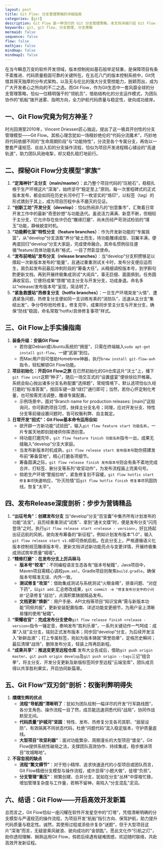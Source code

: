 ```yaml
---
layout: post
title: Git Flow: 分支管理策略的详细指南
categories: [git]
description: Git Flow 是一种流行的 Git 分支管理策略，本文将详细介绍 Git Flow 的使用方法。
keywords: git, git flow, 分支管理, 分支策略
mermaid: false
sequence: false
flow: false
mathjax: false
mindmap: false
mindmap2: false
---
```


在当今瞬息万变的软件开发领域，版本控制宛如基石般举足轻重，是保障项目有条不紊推进、代码质量稳固可靠的关键所在。在五花八门的版本控制系统中，Git凭借其得天独厚的分布式架构，以及无与伦比的强大分支管控能力，脱颖而出，成为广大开发者心之所向的不二之选。而Git Flow，作为Git生态中一套风靡全球的分支管理策略，恰似一位精明强干的“领航员”，借助结构化的分支运作模式，为团队协作的“航船”拨开迷雾、指明方向，全力护航代码质量与稳定性，驶向成功彼岸。

## 一、Git Flow究竟为何方神圣？

时光回溯至2010年，Vincent Driessen匠心独运，提出了这一极具开创性的分支管理模型——Git Flow。其核心理念犹如一场精妙绝伦的“代码分流魔术”，巧妙地将代码依据不同的“生命周期阶段”与“功能特性”，分流至各个专属分支，再佐以一整套严谨规范、丝丝入扣的分支操作流程，恰似为项目开发进程精心铺设的“高速轨道”，助力团队风驰电掣，却又稳扎稳打地前行。

## 二、探秘Git Flow分支模型“家族”

1. **“定海神针”主分支（main/master）**：此乃整个项目代码的“压舱石”，稳稳扎根于生产环境这片“深海”，始终坚守“稳定至上”原则。每一次里程碑式的正式版本发布，都会如同在历史长河中打下一枚坚实的“烙印”，以标签（tag）的形式镌刻于其上，成为项目历程中永不磨灭的见证。
2. **“创新工坊”开发分支（develop）**：恰似热闹非凡的“创意集市”，汇聚着日常开发工作中的最新“奇思妙想”与功能迭代。虽说活力满满、新意不断，但相较于主分支，它允许存在些许仍在“雕琢打磨”、尚未历经严苛测试检验的“璞玉”功能，静候蜕变时机。
3. **“功能孵化室”特性分支（feature branches）**：作为开发新功能的“专属摇篮”，从“develop”分支汲取“养分”破土而生，待功能雕琢成型、羽翼丰满，便再度回归“develop”分支大家庭，完成使命融合。其命名惯例往往遵循“feature/具体功能名称”格式，一目了然彰显使命。
4. **“发布前哨站”发布分支（release branches）**：当“develop”分支积攒够足以撑起一次新版本发布的“能量”，且通过重重测试关卡时，发布分支便应运而生，肩负起发布前最后冲刺阶段的“筹备大任”。从精细调校版本号，到字斟句酌更新文档，再到开展终极集成测试“大阅兵”，事无巨细、面面俱到。任务圆满收官后，它便将成果“馈赠”给主分支与开发分支，功成身退。命名多以“release/发布版本号”呈现，简洁明了。
5. **“紧急救援站”热修复分支（hotfix branches）**：一旦生产环境突发“火情”、遭遇紧急问题，热修复分支便如同一支训练有素的“消防队”，迅速从主分支“集结出发”，争分夺秒抢险修复。修复完毕，成果同步至主分支与开发分支，确保“防线”稳固，命名常取“hotfix/具体修复事项”样式。

## 三、Git Flow上手实操指南

1. **装备升级：安装Git Flow**
    - 若你是Debian或Ubuntu系统的“拥趸”，只需在终端输入`sudo apt-get install git-flow`，一键“武装”到位。
    - 而Mac用户则可借助Homebrew神器，执行`brew install git-flow-avh`指令，轻松解锁Git Flow功能。
2. **项目初始化：开启Git Flow之旅**
在已然初始化的Git仓库这片“沃土”上，播下`git flow init`这颗“种子”，随后一场交互式的“设置盛宴”便徐徐拉开帷幕。系统会贴心抛出诸多分支名称配置“选择题”，常规情境下，默认选项恰似久经打磨的“标准答案”，按回车键一路“绿灯”通行即可；当然，若你心怀定制化考量，也可按需灵活调整，雕琢专属配置。
    - 示例场景中，面对“Branch name for production releases: [main]”这般询问，你可斟酌项目习惯，抉择主分支名号；同理，应对开发分支、特性分支等前缀设置问题时，皆可权衡利弊、自主裁定。
3. **日常开发“招式”：Git Flow基本命令运用自如**
    - 欲开辟一方新功能“试验田”，输入`git flow feature start 功能名称`，一片专属天地即刻就绪供你挥洒创意。
    - 待功能打磨完毕，`git flow feature finish 功能名称`指令一出，成果无缝融入“develop”分支大家庭。
    - 当发布新版本时机成熟，`git flow release start 发布版本号`助你搭建发布前“筹备营地”，精心打磨各项细节。
    - 筹备圆满之际，`git flow release finish 发布版本号`则会有条不紊地完成合并、打标签、删分支等系列“收官动作”，为发布流程画上完美句号。
    - 倘若生产环境“警报拉响”，紧急修复刻不容缓，`git flow hotfix start 修复事项`快速响应，“扑灭险情”后`git flow hotfix finish 修复事项`巩固防线，恢复“太平”。

## 四、发布Release深度剖析：步步为营铸精品

1. **“出征号角”：创建发布分支**
当“develop”分支“百宝囊”中集齐所有计划发布的功能“法宝”，且历经重重测试“试炼”、拿到“通关文牒”时，便是发布分支“闪亮登场”之时。执行`git flow release start <release - version>`，好比扬起出征远航的风帆，驶向发布筹备的“新征程”。例如计划发布版本“1.0”，输入`git flow release start v1.0`即可扬帆启航。在此分支上，严格遵循语义化版本控制规范雕琢版本号，更新文档详述新功能亮点与变更详情，开展终极集成测试筑牢质量“城墙”。
2. **“精修打磨”：在发布分支上厉兵秣马**
    - **版本号“校准”**：不同编程语言生态各有“版本号秘籍”，Java项目中，Maven项目需精心调校`pom.xml`，Gradle项目则聚焦`build.gradle`，确保版本号精准无误、内外一致。
    - **测试修复“攻坚”**：借助集成测试与系统测试“火眼金睛”，排查问题、“对症下药”，以`git add.`汇总修改成果，`git commit -m "修复发布分支中的小问题"`记录修复“战功”，点滴积累铸就精品发布。
    - **文档更新“焕新”**：用户手册、API文档等项目“知识宝典”需与新版本功能“同频共振”，更新安装配置指南、详述功能变更细节，为用户呈上清晰易懂的使用“秘籍”。
3. **“荣耀收官”：完成发布分支使命**`git flow release finish <release - version>`指令一锤定音，奏响发布“胜利乐章”，一系列关键动作一气呵成：成果“入驻”主分支，铭刻正式发布版本；同步回“develop”分支，为后续开发注入“新鲜血液”；打上专属标签，宛如为版本铸就“荣誉勋章”，定格历史瞬间；最后清理“战场”，删除发布分支，轻装上阵再启新程。
4. **“成果共享”：推送变更至远程仓库**
发布大业告成后，借助`git push origin master`、`git push origin develop`及`git push origin --tags`三记“组合拳”，将主分支、开发分支更新及新版标签同步至远程“云端宝库”，团队成员得以共享胜利果实，开启协同新篇章。

## 五、Git Flow“双刃剑”剖析：权衡利弊明得失

1. **熠熠生辉的优点**
    - **流程“导航图”清晰明了**：犹如为团队绘制一幅详尽的开发“行军路线图”，各分支角色、操作流程一目了然，成员能迅速洞悉代码“战局”，协同作战默契无间。
    - **代码质量“护城河”坚固**：特性、发布、热修复分支各司其职、“层层设防”，有效隔离不同状态代码，杜绝“问题代码”混入稳定版本，守护质量底线。
    - **大型项目“攻坚利器”**：面对功能繁杂、周期漫长的大型项目“堡垒”，Git Flow提供系统性破局之法，支撑团队高效协作、持续集成，稳步推进项目“攻城略地”。
2. **不容忽视的缺点**
    - **流程“繁文缛节”**：对于短小精悍、追求快速迭代的小型项目或团队而言，Git Flow精细分支模型与操作流程，或许显得“小题大做”，徒增“负担”。
    - **分支管理“重压”**：频繁创建、合并分支，犹如在分支“丛林”中穿梭忙碌，增加管理复杂度与工作量，若稍不留神，易陷入“分支混乱”泥沼。

## 六、结语：Git Flow——开启高效开发新篇

总而言之，Git Flow恰似一座闪耀在软件开发星空中的“灯塔”，凭借清晰明确的分支模型与严谨规范的操作流程，为项目开发“航船”指引方向、保驾护航，助力提升代码质量与稳定性。诚然，其使用过程或添些许复杂“谜题”，但于大型项目这片“深海”而言，无疑是乘风破浪、驶向成功的“金钥匙”。愿此文化作“引航之灯”，助你透彻理解、娴熟运用Git Flow，倘若后续遇有疑难困惑，欢迎随时联络，共赴高效开发新征程。